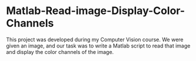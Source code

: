# Matlab-Read-image-Display-Color-Channels
This project was developed during my Computer Vision course. We were given an image, and our task was to write a Matlab script to read that image and display the color channels of the image.
